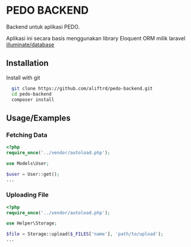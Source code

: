 # PEDO BACKEND

Backend untuk aplikasi PEDO.

Aplikasi ini secara basis menggunakan library Eloquent ORM milik laravel [illuminate/database](https://github.com/illuminate/database)

## Installation

Install with git

```bash
  git clone https://github.com/aliftrd/pedo-backend.git
  cd pedo-backend
  composer install
```

    
## Usage/Examples

### Fetching Data

```php
<?php
require_once('../vendor/autoload.php');

use Models\User;

$user = User::get();
...

```

### Uploading File

```php
<?php
require_once('../vendor/autoload.php');

use Helper\Storage;

$file = Storage::upload($_FILES['name'], 'path/to/upload');
...

```


